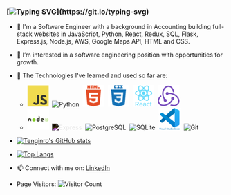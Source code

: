 ### [![Typing SVG](https://readme-typing-svg.herokuapp.com?font=Fira+Code&pause=1000&width=435&lines=Hi+there+%F0%9F%91%8B+My+name+is+Tengzhong+Luo.)](https://git.io/typing-svg)
- 🔭 I'm a Software Engineer with a background in Accounting building full-stack websites in JavaScript, Python, React, Redux, SQL, Flask, Express.js, Node.js, AWS, Google Maps API, HTML and CSS.
<!--
**tenginro/tenginro** is a ✨ _special_ ✨ repository because its `README.md` (this file) appears on your GitHub profile.

Here are some ideas to get you started:

- 🔭 I’m currently working on ...
- 🌱 I’m currently learning ...
- 👯 I’m looking to collaborate on ...
- 🤔 I’m looking for help with ...
- 💬 Ask me about ...
- 📫 How to reach me: ...
- 😄 Pronouns: ...
- ⚡ Fun fact: ...
-->

- 👀 I’m interested in a software engineering position with opportunities for growth.
 
- 🌱 The Technologies I've learned and used so far are: 
  - <img src="https://github.com/devicons/devicon/blob/master/icons/javascript/javascript-original.svg" title="JavaScript" alt="JavaScript" width="50" height="50"/>&nbsp;
  <img src="https://www.vectorlogo.zone/logos/python/python-icon.svg" title="Python" alt="Python" width="50" height="50"/>&nbsp;
  <img src="https://github.com/devicons/devicon/blob/master/icons/html5/html5-plain-wordmark.svg" title="HTML" alt="HTML" width="50" height="50"/>&nbsp;
  <img src="https://github.com/devicons/devicon/blob/master/icons/css3/css3-plain-wordmark.svg" title="CSS" alt="CSS" width="50" height="50"/>&nbsp;
  <img src="https://github.com/devicons/devicon/blob/master/icons/react/react-original-wordmark.svg" title="React" alt="React" width="50" height="50"/>&nbsp;
  <img src="https://github.com/devicons/devicon/blob/master/icons/redux/redux-original.svg" title="Redux" alt="Redux" width="50" height="50"/>&nbsp;
  - <img src="https://github.com/devicons/devicon/blob/master/icons/nodejs/nodejs-original-wordmark.svg" title="Node" alt="Node" width="50" height="50"/>&nbsp; <img src="https://cdn.jsdelivr.net/gh/devicons/devicon/icons/express/express-original.svg" title="Express" alt="Express" width="50" height="50" style="filter:invert(1);"/>&nbsp; <img src="https://www.vectorlogo.zone/logos/postgresql/postgresql-vertical.svg" title="PostgreSQL" alt="PostgreSQL" width="50" height="50"/>&nbsp; <img src="https://cdn.jsdelivr.net/gh/devicons/devicon/icons/sqlite/sqlite-original.svg" title="SQLite" alt="SQLite" width="50" height="50"/>&nbsp; <img src="https://github.com/devicons/devicon/blob/master/icons/vscode/vscode-original-wordmark.svg" title="VSCode" alt="VSCode" width="50" height="50"/>&nbsp; <img src="https://cdn.jsdelivr.net/gh/devicons/devicon/icons/git/git-original.svg" title="Git" alt="Git" width="50" height="50"/>&nbsp;
  

- [![Tenginro's GitHub stats](https://github-readme-stats.vercel.app/api?username=tenginro)](https://github.com/tenginro/github-readme-stats)
- [![Top Langs](https://github-readme-stats.vercel.app/api/top-langs/?username=tenginro&layout=donut)](https://github.com/tenginro/github-readme-stats)

- 📫 Connect with me on: <a href="https://www.linkedin.com/in/luotengzhong" target="blank">LinkedIn</a>

- Page Visitors: 
![Visitor Count](https://profile-counter.glitch.me/tenginro/count.svg)
